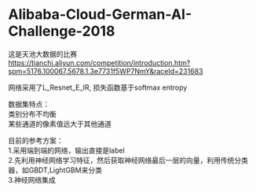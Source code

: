# Alibaba-Cloud-German-AI-Challenge-2018

这是天池大数据的比赛<br/>
https://tianchi.aliyun.com/competition/introduction.htm?spm=5176.100067.5678.1.3e7731f5WP7NmY&raceId=231683<br/>

网络采用了L_Resnet_E_IR, 损失函数基于softmax entropy

数据集特点：<br>
类别分布不均衡<br>
某些通道的像素值远大于其他通道<br>

目前的参考方案：<br/>
1.采用端到端的网络，输出直接是label<br/>
2.先利用神经网络学习特征，然后获取神经网络最后一层的向量，利用传统分类器，如GBDT,LightGBM来分类<br/>
3.神经网络集成

